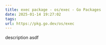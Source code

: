```yaml
---
title: exec package - os/exec - Go Packages
date: 2025-01-14 19:27:02
tags: 
url: https://pkg.go.dev/os/exec
---
```


description asdf
